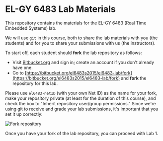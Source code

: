 EL-GY 6483 Lab Materials
====================

This repository contains the materials for the EL-GY 6483 (Real Time Embedded Systems) lab.

We will use `git` in this course, both to share the lab materials with you (the students) and for you to share your submissions with us (the instructors).

To start off, each student should **fork** the lab repository as follows:

 * Visit [Bitbucket.org](https://bitbucket.org/) and sign in; create an account if you don't already have one.
 * Go to [https://bitbucket.org/el6483s2015/el6483-lab/fork](https://bitbucket.org/el6483s2015/el6483-lab/fork) and **fork** the repository for this lab.

  Please use `el6483-netID` (with your own Net ID) as the name for your fork, make your repository private (at least for the duration of this course), and check the box to "Inherit repository user/group permissions." Since we're using git to receive and grade your lab submissions, it's important that you set it up correctly:

 ![Fork repository](http://i.imgur.com/OtUAN0N.png)


Once you have your fork of the lab repository, you can proceed with Lab 1.